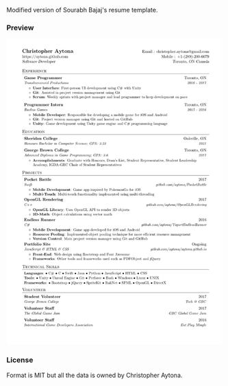 Modified version of Sourabh Bajaj's resume template.

### Preview
![Resume Screenshot](/resume_preview.png)

### License
Format is MIT but all the data is owned by Christopher Aytona.
